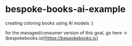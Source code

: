 # bespoke-books-ai-example
creating coloring books using AI models :)

for the managed/consumer version of this goal, go here -> (bespokebooks.io)[https://bespokebooks.io]
